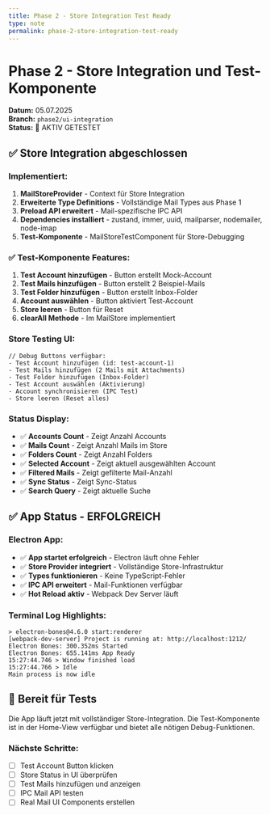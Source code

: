 ```yaml
---
title: Phase 2 - Store Integration Test Ready
type: note
permalink: phase-2-store-integration-test-ready
---
```


# Phase 2 - Store Integration und Test-Komponente

**Datum:** 05.07.2025  
**Branch:** `phase2/ui-integration`  
**Status:** 🚀 AKTIV GETESTET

## ✅ Store Integration abgeschlossen

### Implementiert:
1. **MailStoreProvider** - Context für Store Integration
2. **Erweiterte Type Definitions** - Vollständige Mail Types aus Phase 1
3. **Preload API erweitert** - Mail-spezifische IPC API
4. **Dependencies installiert** - zustand, immer, uuid, mailparser, nodemailer, node-imap
5. **Test-Komponente** - MailStoreTestComponent für Store-Debugging

### ✅ Test-Komponente Features:
1. **Test Account hinzufügen** - Button erstellt Mock-Account
2. **Test Mails hinzufügen** - Button erstellt 2 Beispiel-Mails
3. **Test Folder hinzufügen** - Button erstellt Inbox-Folder
4. **Account auswählen** - Button aktiviert Test-Account
5. **Store leeren** - Button für Reset
6. **clearAll Methode** - Im MailStore implementiert

### Store Testing UI:
```tsx
// Debug Buttons verfügbar:
- Test Account hinzufügen (id: test-account-1)
- Test Mails hinzufügen (2 Mails mit Attachments)
- Test Folder hinzufügen (Inbox-Folder)
- Test Account auswählen (Aktivierung)
- Account synchronisieren (IPC Test)
- Store leeren (Reset alles)
```

### Status Display:
- ✅ **Accounts Count** - Zeigt Anzahl Accounts
- ✅ **Mails Count** - Zeigt Anzahl Mails im Store
- ✅ **Folders Count** - Zeigt Anzahl Folders
- ✅ **Selected Account** - Zeigt aktuell ausgewählten Account
- ✅ **Filtered Mails** - Zeigt gefilterte Mail-Anzahl
- ✅ **Sync Status** - Zeigt Sync-Status
- ✅ **Search Query** - Zeigt aktuelle Suche

## ✅ App Status - ERFOLGREICH

### Electron App:
- ✅ **App startet erfolgreich** - Electron läuft ohne Fehler
- ✅ **Store Provider integriert** - Vollständige Store-Infrastruktur
- ✅ **Types funktionieren** - Keine TypeScript-Fehler
- ✅ **IPC API erweitert** - Mail-Funktionen verfügbar
- ✅ **Hot Reload aktiv** - Webpack Dev Server läuft

### Terminal Log Highlights:
```
> electron-bones@4.6.0 start:renderer
[webpack-dev-server] Project is running at: http://localhost:1212/
Electron Bones: 300.352ms Started
Electron Bones: 655.141ms App Ready
15:27:44.746 > Window finished load
15:27:44.766 > Idle
Main process is now idle
```

## 🎯 Bereit für Tests

Die App läuft jetzt mit vollständiger Store-Integration. Die Test-Komponente ist in der Home-View verfügbar und bietet alle nötigen Debug-Funktionen.

### Nächste Schritte:
- [ ] Test Account Button klicken
- [ ] Store Status in UI überprüfen  
- [ ] Test Mails hinzufügen und anzeigen
- [ ] IPC Mail API testen
- [ ] Real Mail UI Components erstellen